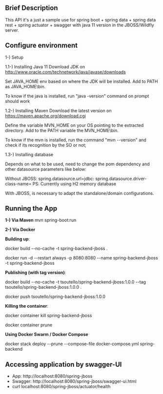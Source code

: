 ## Brief Description

This API it's a just a sample use for spring boot + spring data + spring data rest + spring actuator + swagger with java 11 version in the JBOSS/Wildfly server.

## Configure environment
1-) Setup

1.1-) Installing Java 11
Download JDK on http://www.oracle.com/technetwork/java/javase/downloads

Set JAVA_HOME env based on where the JDK will be installed. Add to PATH as JAVA_HOME\bin. 

To know if the java is installed, run "java -version" command on prompt should work 

1.2-) Installing Maven
Download the latest version on https://maven.apache.org/download.cgi

Define the variable MVN_HOME on your OS pointing to the extracted directory. Add to the PATH variable the MVN_HOME\bin.

To know if the mvn is installed, run the command "mvn --version" and check if its recognition by the SO or not;

1.3-) Installing database

Depends on what to be used, need to change the pom dependency and other datasource parameters like below:

Without JBOSS:
spring.datasource.url=jdbc:
spring.datasource.driver-class-name=
PS: Currently using H2 memory database

With JBOSS, is necessary to adapt the standalone/domain configurations.


## Running the App

**1-) Via Maven**
mvn spring-boot:run

**2-) Via Docker**

**Building up**:

docker build --no-cache -t spring-backend-jboss .

docker run -d --restart always -p 8080:8080 --name spring-backend-jboss -t spring-backend-jboss

**Publishing (with tag version)**:

docker build --no-cache -t tsoutello/spring-backend-jboss:1.0.0 --tag tsoutello/spring-backend-jboss:1.0.0 .

docker push tsoutello/spring-backend-jboss:1.0.0

**Killing the container**:

docker container kill spring-backend-jboss

docker container prune

**Using Docker Swarm / Docker Compose**

docker stack deploy --prune --compose-file docker-compose.yml spring-backend


## Accessing application by swagger-UI

- App: http://localhost:8080/spring-jboss  
- Swagger: http://localhost:8080/spring-jboss/swagger-ui.html
- curl localhost:8080/spring-jboss/actuator/health